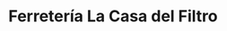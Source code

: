 ---
title: "Ferretería La Casa del Filtro"
url: /caracas/ferreteria-la-casa-del-filtro/
shop: Eisenwaren
---